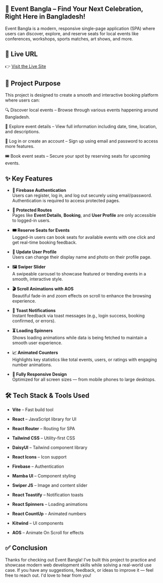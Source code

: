 ## 🎉 Event Bangla – Find Your Next Celebration, Right Here in Bangladesh!

Event Bangla is a modern, responsive single-page application (SPA) where users can discover, explore, and reserve seats for local events like conferences, workshops, sports matches, art shows, and more.

## 🔗 Live URL

👉 [Visit the Live Site](https://eventbangla.netlify.app/)

## 🎯 Project Purpose

This project is designed to create a smooth and interactive booking platform where users can:

🔍 Discover local events – Browse through various events happening around Bangladesh.

📄 Explore event details – View full information including date, time, location, and descriptions.

🔐 Log in or create an account – Sign up using email and password to access more features.

🎟️ Book event seats – Secure your spot by reserving seats for upcoming events.

## ✨ Key Features

- **🔐 Firebase Authentication**  
  Users can register, log in, and log out securely using email/password. Authentication is required to access protected pages.

- **🧭 Protected Routes**  
  Pages like **Event Details**, **Booking**, and **User Profile** are only accessible to logged-in users.

- **🎟️ Reserve Seats for Events**  
  Logged-in users can book seats for available events with one click and get real-time booking feedback.

- **👤 Update User Profile**  
  Users can change their display name and photo on their profile page.

- **🖼️ Swiper Slider**  
  A swipeable carousel to showcase featured or trending events in a smooth, interactive style.

- **🎬 Scroll Animations with AOS**  
  Beautiful fade-in and zoom effects on scroll to enhance the browsing experience.

- **🍞 Toast Notifications**  
  Instant feedback via toast messages (e.g., login success, booking confirmed, or errors).

- **⏳ Loading Spinners**  
  Shows loading animations while data is being fetched to maintain a smooth user experience.

- **📈 Animated Counters**  
  Highlights key statistics like total events, users, or ratings with engaging number animations.

- **📱 Fully Responsive Design**  
  Optimized for all screen sizes — from mobile phones to large desktops.

## 🛠️ Tech Stack & Tools Used

- **Vite** – Fast build tool

- **React** – JavaScript library for UI

- **React Router** – Routing for SPA

- **Tailwind CSS** – Utility-first CSS

- **DaisyUI** – Tailwind component library

- **React Icons** – Icon support

- **Firebase** – Authentication

- **Mamba UI** – Component styling

- **Swiper JS** – Image and content slider

- **React Toastify** – Notification toasts

- **React Spinners** – Loading animations

- **React CountUp** – Animated numbers

- **Kitwind** – UI components

- **AOS** – Animate On Scroll for effects

## ✅ Conclusion

Thanks for checking out Event Bangla! I’ve built this project to practice and showcase modern web development skills while solving a real-world use case. If you have any suggestions, feedback, or ideas to improve it — feel free to reach out. I'd love to hear from you!
